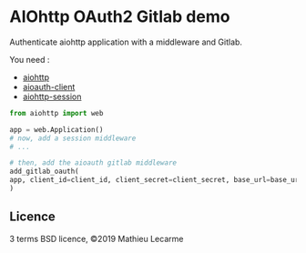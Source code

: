 # AIOhttp OAuth2 Gitlab demo

Authenticate aiohttp application with a middleware and Gitlab.

You need :

- [aiohttp](https://docs.aiohttp.org/)
- [aioauth-client](https://github.com/klen/aioauth-client)
- [aiohttp-session](https://github.com/aio-libs/aiohttp-session)


```python
from aiohttp import web

app = web.Application()
# now, add a session middleware
# ...

# then, add the aioauth gitlab middleware
add_gitlab_oauth(
app, client_id=client_id, client_secret=client_secret, base_url=base_url
)

```

## Licence

3 terms BSD licence, ©2019 Mathieu Lecarme
